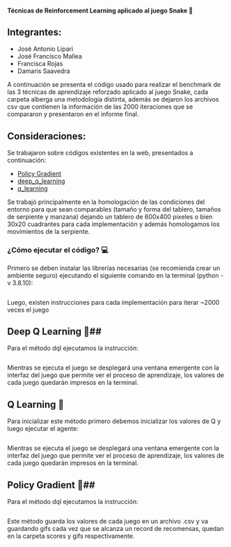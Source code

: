 #### Técnicas de Reinforcement Learning aplicado al juego Snake 🐍 ####

## Integrantes: ##
- José Antonio Lipari
- José Francisco Mallea
- Francisca Rojas
- Damaris Saavedra

A continuación se presenta el código usado para realizar el benchmark de las 3 técnicas de aprendizaje reforzado aplicado al juego Snake, cada carpeta alberga una metodología distinta, además se dejaron los archivos csv que contienen la información de las 2000 iteraciones que se compararon y presentaron en el informe final.

## Consideraciones: ##
Se trabajaron sobre códigos existentes en la web, presentados a continuación:
* [Policy Gradient](https://gist.github.com/ViniTheSwan/66fd59d78e94e06e00595ae9c1748d10#file-reinforce-py)
* [deep_q_learning](https://github.com/vedantgoswami/SnakeGameAI)
* [q_learning](https://gist.github.com/jl4r1991)

Se trabajó principalmente en la homologación de las condiciones del entorno para que sean comparables (tamaño y forma del tablero, tamaños de serpiente y manzana) dejando un tablero de 600x400 pixeles o bien 30x20 cuadrantes para cada implementación y además homologamos los movimientos de la serpiente.

### ¿Cómo ejecutar el código? 💻 ###
Primero se deben instalar las librerías necesarias (se recomienda crear un ambiente seguro) ejecutando el siguiente comando en la terminal (python -v 3.8.10):

```pip install -r requirements.txt
```
Luego, existen instrucciones para cada implementación para iterar ~2000 veces el juego

## Deep Q Learning 🥇##
Para el método dql ejecutamos la instrucción:
```make deep_q_learning
```
Mientras se ejecuta el juego se desplegará una ventana emergente con la interfaz del juego que permite ver el proceso de aprendizaje, los valores de cada juego quedarán impresos en la terminal.

## Q Learning 🥈 ##
Para inicializar este método primero debemos inicializar los valores de Q y luego ejecutar el agente:
```make q_learning
```
Mientras se ejecuta el juego se desplegará una ventana emergente con la interfaz del juego que permite ver el proceso de aprendizaje, los valores de cada juego quedarán impresos en la terminal.

## Policy Gradient 🥉##
Para el método dql ejecutamos la instrucción:
```make policy_gradient
```
Este método guarda los valores de cada juego en un archivo .csv y va guardando gifs cada vez que se alcanza un record de recomensas, quedan en la carpeta scores y gifs respectivamente.
